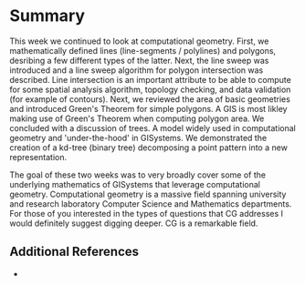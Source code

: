 # Summary

This week we continued to look at computational geometry.  First, we mathematically defined lines (line-segments / polylines) and polygons, desribing a few different types of the latter.  Next, the line sweep was introduced and a line sweep algorithm for polygon intersection was described.  Line intersection is an important attribute to be able to compute for some spatial analysis algorithm, topology checking, and data validation (for example of contours).  Next, we reviewed the area of basic geometries and introduced Green's Theorem for simple polygons.  A GIS is most likley making use of Green's Theorem when computing polygon area.  We concluded with a discussion of trees.  A model widely used in computational geometry and 'under-the-hood' in GISystems.  We demonstrated the creation of a kd-tree (binary tree) decomposing a point pattern into a new representation.

The goal of these two weeks was to very broadly cover some of the underlying mathematics of GISystems that leverage computational geometry.  Computational geometry is a massive field spanning university and research laboratory Computer Science and Mathematics departments.  For those of you interested in the types of questions that CG addresses I would definitely suggest digging deeper.  CG is a remarkable field.

## Additional References

* 